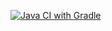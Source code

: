 [![Java CI with Gradle](https://github.com/Silenco3618/SeleniumSelenide/actions/workflows/gradle1.yml/badge.svg)](https://github.com/Silenco3618/SeleniumSelenide/actions/workflows/gradle1.yml)
